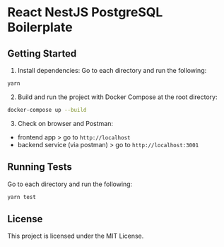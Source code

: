 # React NestJS PostgreSQL Boilerplate

## Getting Started

1. Install dependencies:
   Go to each directory and run the following:

```bash
yarn
```

2. Build and run the project with Docker Compose at the root directory:

```bash
docker-compose up --build
```

3. Check on browser and Postman:

- frontend app > go to `http://localhost`
- backend service (via postman) > go to `http://localhost:3001`

## Running Tests

Go to each directory and run the following:

```bash
yarn test

```

## License

This project is licensed under the MIT License.
